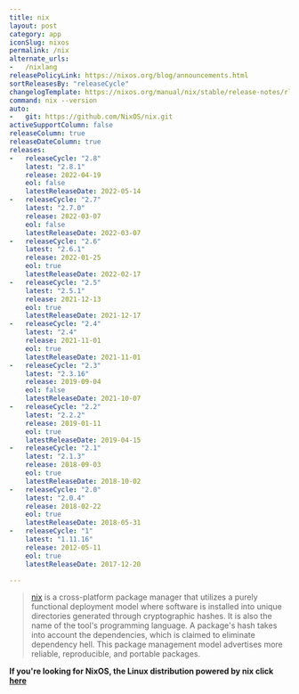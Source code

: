 ```yaml
---
title: nix
layout: post
category: app
iconSlug: nixos
permalink: /nix
alternate_urls:
-   /nixlang
releasePolicyLink: https://nixos.org/blog/announcements.html
sortReleasesBy: "releaseCycle"
changelogTemplate: https://nixos.org/manual/nix/stable/release-notes/rl-__RELEASE_CYCLE__.html
command: nix --version
auto:
-   git: https://github.com/NixOS/nix.git
activeSupportColumn: false
releaseColumn: true
releaseDateColumn: true
releases:
-   releaseCycle: "2.8"
    latest: "2.8.1"
    release: 2022-04-19
    eol: false
    latestReleaseDate: 2022-05-14
-   releaseCycle: "2.7"
    latest: "2.7.0"
    release: 2022-03-07
    eol: false
    latestReleaseDate: 2022-03-07
-   releaseCycle: "2.6"
    latest: "2.6.1"
    release: 2022-01-25
    eol: true
    latestReleaseDate: 2022-02-17
-   releaseCycle: "2.5"
    latest: "2.5.1"
    release: 2021-12-13
    eol: true
    latestReleaseDate: 2021-12-17
-   releaseCycle: "2.4"
    latest: "2.4"
    release: 2021-11-01
    eol: true
    latestReleaseDate: 2021-11-01
-   releaseCycle: "2.3"
    latest: "2.3.16"
    release: 2019-09-04
    eol: false
    latestReleaseDate: 2021-10-07
-   releaseCycle: "2.2"
    latest: "2.2.2"
    release: 2019-01-11
    eol: true
    latestReleaseDate: 2019-04-15
-   releaseCycle: "2.1"
    latest: "2.1.3"
    release: 2018-09-03
    eol: true
    latestReleaseDate: 2018-10-02
-   releaseCycle: "2.0"
    latest: "2.0.4"
    release: 2018-02-22
    eol: true
    latestReleaseDate: 2018-05-31
-   releaseCycle: "1"
    latest: "1.11.16"
    release: 2012-05-11
    eol: true
    latestReleaseDate: 2017-12-20

---
```


> [nix](https://nixos.org/) is a cross-platform package manager that utilizes a purely functional deployment model where software is installed into unique directories generated through cryptographic hashes. It is also the name of the tool's programming language. A package's hash takes into account the dependencies, which is claimed to eliminate dependency hell. This package management model advertises more reliable, reproducible, and portable packages.

**If you're looking for NixOS, the Linux distribution powered by nix click [here](./nixos)**
